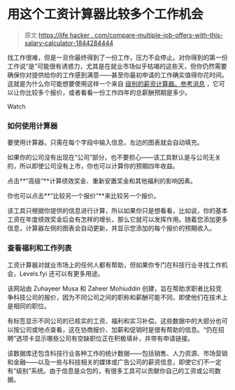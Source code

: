 # 用这个工资计算器比较多个工作机会

> 原文:[https://life hacker . com/compare-multiple-job-offers-with-this-salary-calculator-1844284444](https://lifehacker.com/compare-multiple-job-offers-with-this-salary-calculator-1844284444)

找工作很难，但是一旦你最终得到了一份工作，压力不会停止。对你得到的第一份工作说“是”可能很有诱惑力，尤其是在就业市场似乎枯竭的这些天，但你仍然需要确保你对提供给你的工作感到满意——甚至你最初申请的工作确实值得你花时间。这就是为什么你可能想要使用这样一个来自 [级别的薪资计算器。参考消息](https://www.levels.fyi/calculator) ，它可以让你比较多个报价，或者看看一份工作四年的总薪酬预期是多少。

Watch

### 如何使用计算器

要使用计算器，只需在每个字段中输入信息，左边的图表就会自动填充。

如果你的公司没有出现在“公司”部分，也不要担心——该工具默认是与公司无关的，所以即使公司没有上市，你也可以计算你的预期四年收益。

点击**“高级”**计算绩效奖金、重新安置奖金和其他福利的影响因素。

你也可以点击**“比较另一个报价”**来比较另一个报价。

该工具只根据你提供的信息进行计算，所以如果你只是想看看，比如说，你的基本工资在年度绩效奖金后会有怎样的增长，那么它就可以发挥作用。随着您添加更多信息，计算器左侧的图表会自动更新，并显示您添加的每个报价的预期收入。

### 查看福利和工作列表

工资计算器对就业市场上的任何人都有帮助，但如果你专门在科技行业寻找工作机会，Levels.fyi 还可以有更多用途。

该网站由 Zuhayeer Musa 和 Zaheer Mohiuddin 创建，旨在帮助求职者比较竞争科技公司的报价，因为不同公司之间的职称和薪酬可能不同，即使他们在技术上是相同的职位。

有标签显示不同公司的已核实的工资、福利和实习补偿。这些数据中的大部分也可以按公司或地点查看，这在协商报价、加薪和促销时是很有帮助的信息。“仍在招聘”选项卡显示哪些公司有空缺职位正在积极填补，并带有申请链接。

该数据库还包含科技行业各种工作的统计数据——包括销售、人力资源、市场营销和金融——以及一些与科技相关的媒体或广告公司的薪资信息，即使它们不一定有“级别”系统。由于信息是众包的，有很多工具可以贡献你自己的工资或公司数据。